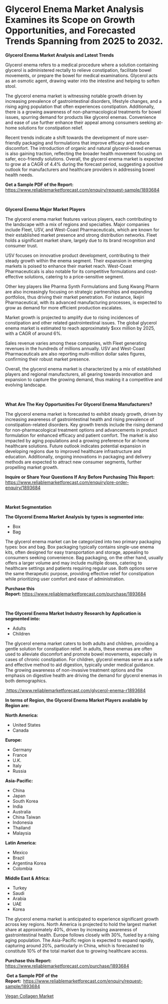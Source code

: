 <p><h1>Glycerol Enema Market Analysis Examines its Scope on Growth Opportunities, and Forecasted Trends Spanning from 2025 to 2032.</h1></p><p><strong>Glycerol Enema Market Analysis and Latest Trends</strong></p>
<p><p>Glycerol enema refers to a medical procedure where a solution containing glycerol is administered rectally to relieve constipation, facilitate bowel movements, or prepare the bowel for medical examinations. Glycerol acts as an osmotic agent, drawing water into the intestine and helping to soften stool.</p><p>The glycerol enema market is witnessing notable growth driven by increasing prevalence of gastrointestinal disorders, lifestyle changes, and a rising aging population that often experiences constipation. Additionally, there is a growing awareness of non-pharmacological treatments for bowel issues, spurring demand for products like glycerol enemas. Convenience and ease of use further enhance their appeal among consumers seeking at-home solutions for constipation relief.</p><p>Recent trends indicate a shift towards the development of more user-friendly packaging and formulations that improve efficacy and reduce discomfort. The introduction of organic and natural glycerol-based enemas is also gaining traction, reflecting the broader health movement focusing on safer, eco-friendly solutions. Overall, the glycerol enema market is expected to grow at a CAGR of 4.4% during the forecast period, suggesting a positive outlook for manufacturers and healthcare providers in addressing bowel health needs.</p></p>
<p><strong>Get a Sample PDF of the Report:&nbsp;</strong> <a href="https://www.reliablemarketforecast.com/enquiry/request-sample/1893684?utm_campaign=2779&utm_medium=2&utm_source=Github&utm_content=ia&utm_term=08032025&utm_id=glycerol-enema">https://www.reliablemarketforecast.com/enquiry/request-sample/1893684</a></p>
<p>&nbsp;</p>
<p><strong>Glycerol Enema Major Market Players</strong></p>
<p><p>The glycerol enema market features various players, each contributing to the landscape with a mix of regions and specialties. Major companies include Fleet, USV, and West-Coast Pharmaceuticals, which are known for their established market presence and strong distribution networks. Fleet holds a significant market share, largely due to its brand recognition and consumer trust.</p><p>USV focuses on innovative product development, contributing to their steady growth within the enema segment. Their expansion in emerging markets is poised to enhance their market reach. West-Coast Pharmaceuticals is also notable for its competitive formulations and cost-effective solutions, catering to a price-sensitive segment.</p><p>Other key players like Pharma Synth Formulations and Sung Kwang Pharm are also increasingly focusing on strategic partnerships and expanding portfolios, thus driving their market penetration. For instance, Ikejiri Pharmaceutical, with its advanced manufacturing processes, is expected to grow as demand for more efficient production escalates.</p><p>Market growth is projected to amplify due to rising incidences of constipation and other related gastrointestinal issues. The global glycerol enema market is estimated to reach approximately $xxx million by 2025, with a CAGR of around 6%.</p><p>Sales revenue varies among these companies, with Fleet generating revenues in the hundreds of millions annually. USV and West-Coast Pharmaceuticals are also reporting multi-million dollar sales figures, confirming their robust market presence.</p><p>Overall, the glycerol enema market is characterized by a mix of established players and regional manufacturers, all gearing towards innovation and expansion to capture the growing demand, thus making it a competitive and evolving landscape.</p></p>
<p>&nbsp;</p>
<p><strong>What Are The Key Opportunities For Glycerol Enema Manufacturers?</strong></p>
<p><p>The glycerol enema market is forecasted to exhibit steady growth, driven by increasing awareness of gastrointestinal health and rising prevalence of constipation-related disorders. Key growth trends include the rising demand for non-pharmacological treatment options and advancements in product formulation for enhanced efficacy and patient comfort. The market is also impacted by aging populations and a growing preference for at-home healthcare solutions. Future outlook indicates potential expansion in developing regions due to improved healthcare infrastructure and education. Additionally, ongoing innovations in packaging and delivery methods are expected to attract new consumer segments, further propelling market growth.</p></p>
<p><strong>Inquire or Share Your Questions If Any Before Purchasing This Report:</strong> <a href="https://www.reliablemarketforecast.com/enquiry/pre-order-enquiry/1893684?utm_campaign=2779&utm_medium=2&utm_source=Github&utm_content=ia&utm_term=08032025&utm_id=glycerol-enema">https://www.reliablemarketforecast.com/enquiry/pre-order-enquiry/1893684</a></p>
<p>&nbsp;</p>
<p><strong>Market Segmentation</strong></p>
<p><strong>The Glycerol Enema Market Analysis by types is segmented into:</strong></p>
<p><ul><li>Box</li><li>Bag</li></ul></p>
<p><p>The glycerol enema market can be categorized into two primary packaging types: box and bag. Box packaging typically contains single-use enema kits, often designed for easy transportation and storage, appealing to consumers seeking convenience. Bag packaging, on the other hand, usually offers a larger volume and may include multiple doses, catering to healthcare settings and patients requiring regular use. Both options serve the same therapeutic purpose, providing effective relief for constipation while prioritizing user comfort and ease of administration.</p></p>
<p><strong>Purchase this Report:&nbsp;</strong><a href="https://www.reliablemarketforecast.com/purchase/1893684?utm_campaign=2779&utm_medium=2&utm_source=Github&utm_content=ia&utm_term=08032025&utm_id=glycerol-enema">https://www.reliablemarketforecast.com/purchase/1893684</a></p>
<p>&nbsp;</p>
<p><strong>The Glycerol Enema Market Industry Research by Application is segmented into:</strong></p>
<p><ul><li>Adults</li><li>Children</li></ul></p>
<p><p>The glycerol enema market caters to both adults and children, providing a gentle solution for constipation relief. In adults, these enemas are often used to alleviate discomfort and promote bowel movements, especially in cases of chronic constipation. For children, glycerol enemas serve as a safe and effective method to aid digestion, typically under medical guidance. The growing awareness of non-invasive treatment options and the emphasis on digestive health are driving the demand for glycerol enemas in both demographics.</p></p>
<p><a href="https://www.reliablemarketforecast.com/glycerol-enema-r1893684?utm_campaign=2779&utm_medium=2&utm_source=Github&utm_content=ia&utm_term=08032025&utm_id=glycerol-enema">&nbsp;https://www.reliablemarketforecast.com/glycerol-enema-r1893684</a></p>
<p><strong>In terms of Region, the Glycerol Enema Market Players available by Region are:</strong></p>
<p>
    <p> <strong> North America: </strong>
        <ul>
            <li>United States</li>
            <li>Canada</li>
        </ul>
        </p> 
    <p> <strong> Europe: </strong>
        <ul>
            <li>Germany</li>
            <li>France</li>
            <li>U.K.</li>
            <li>Italy</li>
            <li>Russia</li>
        </ul>
        </p> 
    <p> <strong> Asia-Pacific: </strong>
        <ul>
            <li>China</li>
            <li>Japan</li>
            <li>South Korea</li>
            <li>India</li>
            <li>Australia</li>
            <li>China Taiwan</li>
            <li>Indonesia</li>
            <li>Thailand</li>
            <li>Malaysia</li>
        </ul>
        </p> 
    <p> <strong> Latin America: </strong>
        <ul>
            <li>Mexico</li>
            <li>Brazil</li>
            <li>Argentina Korea</li>
            <li>Colombia</li>
        </ul>
        </p> 
    <p> <strong> Middle East & Africa: </strong>
        <ul>
            <li>Turkey</li>
            <li>Saudi</li>
            <li>Arabia</li>
            <li>UAE</li>
            <li>Korea</li>
        </ul>
    </p>
    </p>
<p><p>The glycerol enema market is anticipated to experience significant growth across key regions. North America is projected to hold the largest market share at approximately 40%, driven by increasing awareness of gastrointestinal health. Europe follows closely with 30%, fueled by a rising aging population. The Asia-Pacific region is expected to expand rapidly, capturing around 20%, particularly in China, which is forecasted to constitute 10% of the total market due to growing healthcare access.</p></p>
<p><strong>Purchase this Report: </strong><a href="https://www.reliablemarketforecast.com/purchase/1893684?utm_campaign=2779&utm_medium=2&utm_source=Github&utm_content=ia&utm_term=08032025&utm_id=glycerol-enema">https://www.reliablemarketforecast.com/purchase/1893684</a></p>
<p>&nbsp;<strong>Get a Sample PDF of the Report:&nbsp;&nbsp;</strong><a href="https://www.reliablemarketforecast.com/enquiry/request-sample/1893684?utm_campaign=2779&utm_medium=2&utm_source=Github&utm_content=ia&utm_term=08032025&utm_id=glycerol-enema">https://www.reliablemarketforecast.com/enquiry/request-sample/1893684</a></p>
<p><strong></strong></p>
<p><p><a href="https://github.com/lashaunm5st/Market-Research-Report-List-1/blob/main/vegan-collagen-market.md?utm_campaign=2779&utm_medium=2&utm_source=Github&utm_content=ia&utm_term=08032025&utm_id=glycerol-enema">Vegan Collagen Market</a></p></p>